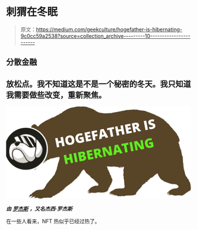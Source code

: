 # 刺猬在冬眠

> 原文：<https://medium.com/geekculture/hogefather-is-hibernating-9c0cc59a2538?source=collection_archive---------10----------------------->

## 分散金融

## 放松点。我不知道这是不是一个秘密的冬天。我只知道我需要做些改变，重新聚焦。

![](img/490aa0317bfb0331e6b94bee6baf5b9e.png)

***由*** [***罗杰斯***](https://twitter.com/hogefather) ***，又名杰西·罗杰斯***

在一些人看来，NFT 热似乎已经过热了。